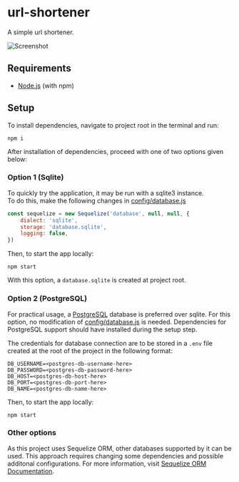 # url-shortener

A simple url shortener.

![Screenshot](https://i.imgur.com/J5M9J8L.png)

## Requirements

-   [Node.js](https://nodejs.org/en/download/ 'Download Node.js') (with npm)

## Setup

To install dependencies, navigate to project root in the terminal and run:

```
npm i
```

After installation of dependencies, proceed with one of two options given below:

### Option 1 (Sqlite)

To quickly try the application, it may be run with a sqlite3 instance. \
To do this, make the following changes in [config/database.js](config/database.js)

```javascript
const sequelize = new Sequelize('database', null, null, {
    dialect: 'sqlite',
    storage: 'database.sqlite',
    logging: false,
})
```

Then, to start the app locally:

```
npm start
```

With this option, a `database.sqlite` is created at project root.

### Option 2 (PostgreSQL)

For practical usage, a [PostgreSQL](https://www.postgresql.org/) database is preferred over sqlite.
For this option, no modification of [config/database.js](config/database.js) is needed.
Dependencies for PostgreSQL support should have installed during the setup step.

The credentials for database connection are to be stored in a `.env` file created at the root of the project in the following format:

```
DB_USERNAME=<postgres-db-username-here>
DB_PASSWORD=<postgres-db-password-here>
DB_HOST=<postgres-db-host-here>
DB_PORT=<postgres-db-port-here>
DB_NAME=<postgres-db-name-here>
```

Then, to start the app locally:

```
npm start
```

### Other options

As this project uses Sequelize ORM, other databases supported by it can be used.
This approach requires changing some dependencies and possible additonal configurations.
For more information, visit [Sequelize ORM Documentation](https://sequelize.org/docs/v6/getting-started/).
